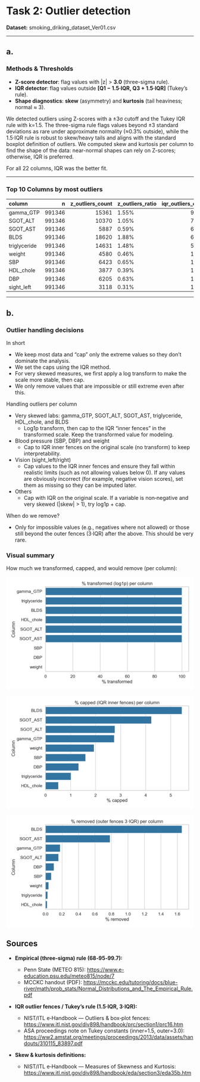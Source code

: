 # Task 2: Outlier detection

**Dataset:** smoking_driking_dataset_Ver01.csv 

---

## a.

### Methods & Thresholds

- **Z-score detector**: flag values with |z| > **3.0** (three-sigma rule).
- **IQR detector**: flag values outside **[Q1 − 1.5·IQR, Q3 + 1.5·IQR]** (Tukey’s rule).
- **Shape diagnostics**: **skew** (asymmetry) and **kurtosis** (tail heaviness; normal ≈ 3).

We detected outliers using Z-scores with a ±3σ cutoff and the Tukey IQR rule with k=1.5. The three-sigma rule flags values beyond ±3 standard deviations as rare under approximate normality (≈0.3% outside), while the 1.5·IQR rule is robust to skew/heavy tails and aligns with the standard boxplot definition of outliers. We computed skew and kurtosis per column to find the shape of the data: near-normal shapes can rely on Z-scores; otherwise, IQR is preferred.

For all 22 columns, IQR was the better fit.

---


### Top 10 Columns by most outliers

| column       |      n |   z_outliers_count | z_outliers_ratio   |   iqr_outliers_count | iqr_outliers_ratio   |    skew |   kurtosis |
|:-------------|-------:|-------------------:|:-------------------|---------------------:|:---------------------|--------:|-----------:|
| gamma_GTP    | 991346 |              15361 | 1.55%              |                94142 | 9.5%                 |   7.719 |     97.042 |
| SGOT_ALT     | 991346 |              10370 | 1.05%              |                72928 | 7.36%                |  50.039 |   8615.94  |
| SGOT_AST     | 991346 |               5887 | 0.59%              |                67614 | 6.82%                | 150.492 |  50432.7   |
| BLDS         | 991346 |              18620 | 1.88%              |                64202 | 6.48%                |   4.617 |     40.47  |
| triglyceride | 991346 |              14631 | 1.48%              |                54104 | 5.46%                |   6.529 |    175.385 |
| weight       | 991346 |               4580 | 0.46%              |                19221 | 1.94%                |   0.577 |      0.359 |
| SBP          | 991346 |               6423 | 0.65%              |                15836 | 1.6%                 |   0.482 |      0.997 |
| HDL_chole    | 991346 |               3877 | 0.39%              |                13858 | 1.4%                 | 104.578 |  48094.2   |
| DBP          | 991346 |               6205 | 0.63%              |                13122 | 1.32%                |   0.4   |      0.892 |
| sight_left   | 991346 |               3118 | 0.31%              |                11582 | 1.17%                |   9.995 |    144.95  |

---

## b.

### Outlier handling decisions

In short
- We keep most data and “cap” only the extreme values so they don’t dominate the analysis.
- We set the caps using the IQR method.
- For very skewed measures, we first apply a log transform to make the scale more stable, then cap.
- We only remove values that are impossible or still extreme even after this.

Handling outliers per column
- Very skewed labs: gamma_GTP, SGOT_ALT, SGOT_AST, triglyceride, HDL_chole, and BLDS
  - Log1p transform, then cap to the IQR “inner fences” in the transformed scale. Keep the transformed value for modeling.
- Blood pressure (SBP, DBP) and weight
  - Cap to IQR inner fences on the original scale (no transform) to keep interpretability.
- Vision (sight_left/right)
  - Cap values to the IQR inner fences and ensure they fall within realistic limits (such as not allowing values below 0). If any values are obviously incorrect (for example, negative vision scores), set them as missing so they can be imputed later.
- Others
  - Cap with IQR on the original scale. If a variable is non‑negative and very skewed (|skew| > 1), try log1p + cap.

When do we remove?
- Only for impossible values (e.g., negatives where not allowed) or those still beyond the outer fences (3·IQR) after the above. This should be very rare.

### Visual summary

How much we transformed, capped, and would remove (per column):

![% transformed](./percent_transformed_per_column.png)

![% capped](./percent_capped_per_column.png)

![% removed](./percent_removed_per_column.png)


## Sources

- **Empirical (three‑sigma) rule (68‑95‑99.7):**
  - Penn State (METEO 815): https://www.e-education.psu.edu/meteo815/node/7
  - MCCKC handout (PDF): https://mcckc.edu/tutoring/docs/blue-river/math/prob_stats/Normal_Distributions_and_The_Empirical_Rule.pdf

- **IQR outlier fences / Tukey’s rule (1.5·IQR, 3·IQR):**
  - NIST/ITL e‑Handbook — Outliers & box‑plot fences: https://www.itl.nist.gov/div898/handbook/prc/section1/prc16.htm
  - ASA proceedings note on Tukey constants (inner=1.5, outer=3.0): https://ww2.amstat.org/meetings/proceedings/2013/data/assets/handouts/310115_83897.pdf

- **Skew & kurtosis definitions:**
  - NIST/ITL e‑Handbook — Measures of Skewness and Kurtosis: https://www.itl.nist.gov/div898/handbook/eda/section3/eda35b.htm
